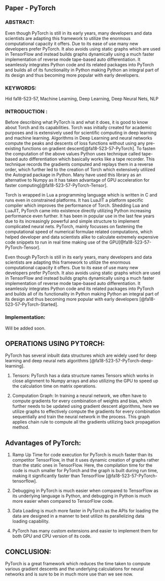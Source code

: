 ## Paper - PyTorch ##


### ABSTRACT: ###

Even though PyTorch is still in its early years, many developers and data scientists are adapting this framework to utilize the enormous computational capacity it offers. Due to its ease of use many new developers prefer PyTorch. It also avoids using static graphs which are used in TensorFlow and instead builds graphs dynamically using a much faster implementation of reverse mode tape-based auto differentiation. It seamlessly integrates Python code and its related packages into PyTorch and builds all of its functionality in Python making Python an integral part of its design and thus becoming more popular with early developers.


### KEYWORDS: ###

Hid fa18-523-57, Machine Learning, Deep Learning, Deep Neural Nets, NLP


### INTRODUCTION : ###

Before describing what PyTorch is and what it does, it is good to know about Torch and its capabilities. Torch was initially created for academic purposes and is extensively used for scientific computing in deep learning and machine learning. Algorithms in Deep Learning and neural networks compute the peaks and descents of loss functions without using any pre-existing functions on gradient descent[@fa18-523-57-PyTorch]. To fasten the computation of the above values Python uses technique called tape-based auto differentiation which basically  works like a tape recorder. This technique records the gradients computed and replays them in a reverse order, which further led to the creation of Torch which extensively utilized the Autograd package in Python. Many have used this library as an alternative to Numpy as it has taken advantage of GPU acceleration for faster computing[@fa18-523-57-PyTorch-Tensor].

Torch is wrapped in Lua a programming language which is written in C and runs even in constrained platforms. It has LuaJIT a platform specific compiler which improves the performance of Torch. Shedding Lua and LuaJIT, PyTorch came into existence  directly utilizing Python increasing performance even further. It has been in popular use in the last few years due to its increasingly powerful and simple structure to implement complicated neural nets. PyTorch, mainly focusses on fastening the computational speed of numerical formulae related computations, which helped developer and data scientists alike to calculate extremely expensive code snippets to run in real time making use of the GPU[@fa18-523-57-PyTorch-Tensor].

Even though PyTorch is still in its early years, many developers and data scientists are adapting this framework to utilize the enormous computational capacity it offers. Due to its ease of use many new developers prefer PyTorch. It also avoids using static graphs which are used in TensorFlow and instead builds graphs dynamically using a much faster implementation of reverse mode tape-based auto differentiation. It seamlessly integrates Python code and its related packages into PyTorch and builds all of its functionality in Python making Python an integral part of its design and thus becoming more popular with early developers [@fa18-523-57-PyTorch-Started].


### Implementation: ###

Will be added soon.


## OPERATIONS USING PYTORCH: ## 

PyTorch has several inbuilt data structures which are widely used for deep learning and deep neural nets algorithms [@fa18-523-57-PyTorch-deep-learning].

1.	Tensors: PyTorch has a data structure names Tensors which works in close alignment to Numpy arrays and also utilizing the GPU to speed up the calculation time on matrix operations. 

2.	Computation Graph: In training a neural network, we often have to compute gradients for every combination of weights and bias, which further needs to be updated using gradient descent algorithms, here we utilize graphs to effectively compute the gradients for every combination sequentially and train the neural network in the process. This graph applies chain rule to compute all the gradients utilizing back propagation method.


## Advantages of PyTorch: ## 

1.	Ramp Up Time for code execution for PyTorch is much faster than its competitor TensorFlow, in that it uses dynamic creation of graphs rather than the static ones in TensorFlow. Here, the compilation time for the code is much smaller for PyTorch and the graph is built during run time, making it significantly faster than TensorFlow [@fa18-523-57-PyTorch-tensorflow]. 

2.	Debugging in PyTorch is much easier when compared to TensorFlow as its underlying language is Python, and debugging in Python is much more easier when compared to TensorFlow code.

3.	Data Loading is much more faster in PyTorch as the APIs for loading the data are designed in a manner to best utilize its parallelizing data loading capability. 

4.	PyTorch has many custom extensions and easier to implement them for both GPU and CPU version of its code.


## CONCLUSION: ##

PyTorch is a great framework which reduces the time taken to compute various gradient descents and the underlying calculations for neural networks and is sure to be in much more use than we see now.
